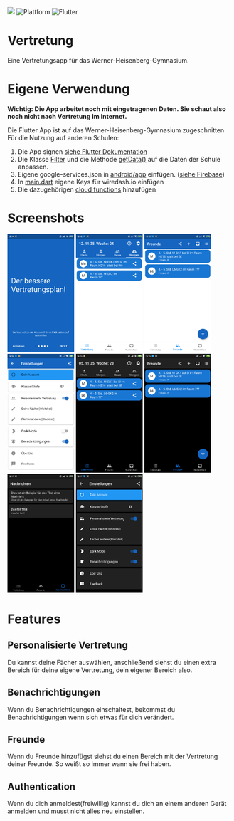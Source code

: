 ![](https://img.shields.io/github/workflow/status/Vinzent03/vertretung_whg/Build_APK_based_on_Commit)
![Plattform](https://img.shields.io/badge/Plattform-Android-blue)
![Flutter](https://img.shields.io/badge/Flutter%20-based-blue)
# Vertretung
Eine Vertretungsapp für das Werner-Heisenberg-Gymnasium.

# Eigene Verwendung
**Wichtig: Die App arbeitet noch mit eingetragenen Daten. Sie schaut also noch nicht nach Vertretung im Internet.**

Die Flutter App ist auf das Werner-Heisenberg-Gymnasium zugeschnitten. Für die Nutzung auf anderen Schulen:
1. Die App signen [siehe Flutter Dokumentation](https://flutter.dev/docs/deployment/android#signing-the-app)
2. Die Klasse [Filter](lib/logic/filter.dart) und  die Methode [getData()](lib/vertretung/FunctionsForVertretung.dart) auf die Daten der Schule anpassen. 
3. Eigene google-services.json in [android/app](android/app) einfügen. ([siehe Firebase](https://firebase.google.com/))
4. In [main.dart](lib/main.dart) eigene Keys für wiredash.io einfügen 
5. Die dazugehörigen [cloud functions](https://github.com/Vinzent03/cloud-functions-for-vertretung_whg) hinzufügen

# Screenshots
<img 
    src = Images/IntroScreen.png
    alt= "IntroScreen"
    width = 150>
<img 
    src = Images/VertretungPageLightMode.png
    alt= "IntroScreen"
    width = 150>
<img 
    src = Images/FriendPageLightMode.png
    alt= "IntroScreen"
    width = 150>
<img 
    src = Images/SettingsPageLightMode.png
    alt= "IntroScreen"
    width = 150>
<img 
    src = Images/VertretungPageDarkMode.png
    alt= "IntroScreen"
    width = 150>
<img 
    src = Images/FriendPageDarkMode.png
    alt= "IntroScreen"
    width = 150>
<img 
    src = Images/NewsPageDarkMode.png
    alt= "IntroScreen"
    width = 150>
<img 
    src = Images/SettingsPageDarkMode.png
    alt= "IntroScreen"
    width = 150>

# Features
## Personalisierte Vertretung
Du kannst deine Fächer auswählen, anschließend siehst du einen extra Bereich für deine eigene Vertretung, dein eigener Bereich also.

## Benachrichtigungen
Wenn du Benachrichtigungen einschaltest, bekommst du Benachrichtigungen wenn sich etwas für dich verändert.

## Freunde
Wenn du Freunde hinzufügst siehst du einen Bereich mit der Vertretung deiner Freunde. So weißt so immer wann sie frei haben.

## Authentication
Wenn du dich anmeldest(freiwillig) kannst du dich an einem anderen Gerät anmelden und musst nicht alles neu einstellen.
